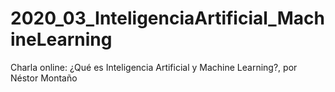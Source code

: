 # 2020_03_InteligenciaArtificial_MachineLearning
Charla online: ¿Qué es Inteligencia Artificial y Machine Learning?, por Néstor Montaño

